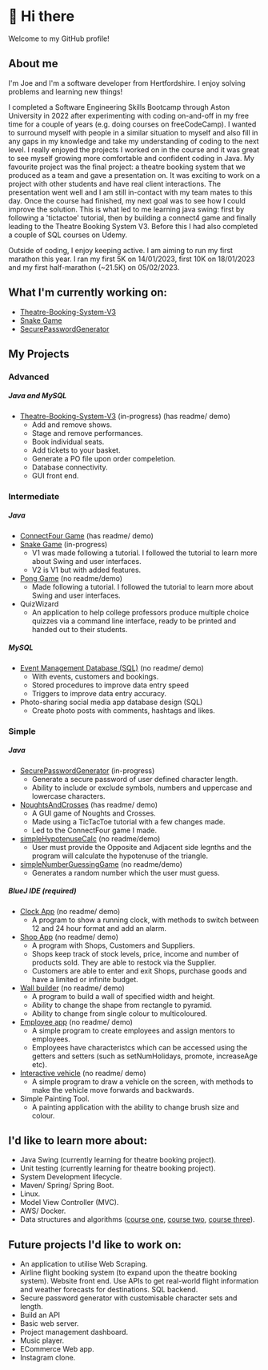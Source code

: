# 👋 Hi there
Welcome to my GitHub profile! 
## About me
I'm Joe and I'm a software developer from Hertfordshire. I enjoy solving problems and learning new things!

I completed a Software Engineering Skills Bootcamp through Aston University in 2022 after experimenting with coding on-and-off in my free time for a couple of years (e.g. doing courses on freeCodeCamp). I wanted to surround myself with people in a similar situation to myself and also fill in any gaps in my knowledge and take my understanding of coding to the next level. I really enjoyed the projects I worked on in the course and it was great to see myself growing more comfortable and confident coding in Java. My favourite project was the final project: a theatre booking system that we produced as a team and gave a presentation on. It was exciting to work on a project with other students and have real client interactions. The presentation went well and I am still in-contact with my team mates to this day. Once the course had finished, my next goal was to see how I could improve the solution. This is what led to me learning java swing: first by following a 'tictactoe' tutorial, then by building a connect4 game and finally leading to the Theatre Booking System V3. Before this I had also completed a couple of SQL courses on Udemy.

Outside of coding, I enjoy keeping active. I am aiming to run my first marathon this year. I ran my first 5K on 14/01/2023, first 10K on 18/01/2023 and my first half-marathon (~21.5K) on 05/02/2023. 

## What I'm currently working on:
* [Theatre-Booking-System-V3](https://github.com/J-Mint/Theatre-Booking-System-V3)
* [Snake Game](https://github.com/J-Mint/SnakeGame) 
* [SecurePasswordGenerator](https://github.com/J-Mint/SecurePasswordGenerator)

## My Projects
### Advanced
##### Java and MySQL
* [Theatre-Booking-System-V3](https://github.com/J-Mint/Theatre-Booking-System-V3) (in-progress) (has readme/ demo)
  * Add and remove shows.
  * Stage and remove performances.
  * Book individual seats.
  * Add tickets to your basket.
  * Generate a PO file upon order compeletion.
  * Database connectivity.
  * GUI front end.
### Intermediate
##### Java
* [ConnectFour Game](https://github.com/J-Mint/ConnectFour) (has readme/ demo)
* [Snake Game](https://github.com/J-Mint/SnakeGame) (in-progress)
  * V1 was made following a tutorial. I followed the tutorial to learn more about Swing and user interfaces.
  * V2 is V1 but with added features.
* [Pong Game](https://github.com/J-Mint/PongGame) (no readme/demo)
  * Made following a tutorial. I followed the tutorial to learn more about Swing and user interfaces.
* QuizWizard
  * An application to help college professors produce multiple choice quizzes via a command line interface, ready to be printed and handed out to their students.
##### MySQL
* [Event Management Database (SQL)](https://github.com/J-Mint/EventManagementDatabase) (no readme/ demo)
  * With events, customers and bookings.
  * Stored procedures to improve data entry speed
  * Triggers to improve data entry accuracy.
* Photo-sharing social media app database design (SQL)
  * Create photo posts with comments, hashtags and likes.
### Simple
##### Java
* [SecurePasswordGenerator](https://github.com/J-Mint/SecurePasswordGenerator) (in-progress)
  * Generate a secure password of user defined character length.
  * Ability to include or exclude symbols, numbers and uppercase and lowercase characters.
* [NoughtsAndCrosses](https://github.com/J-Mint/NoughtsAndCrosses) (has readme/ demo)
  * A GUI game of Noughts and Crosses.
  * Made using a TicTacToe tutorial with a few changes made. 
  * Led to the ConnectFour game I made.
* [simpleHypotenuseCalc](https://github.com/J-Mint/simpleHypotenuseCalc) (no readme/demo) 
  * User must provide the Opposite and Adjacent side legnths and the program will calculate the hypotenuse of the triangle.
* [simpleNumberGuessingGame](https://github.com/J-Mint/simpleNumberGuessingGame) (no readme/demo)
  * Generates a random number which the user must guess.
##### BlueJ IDE (required)
* [Clock App](https://github.com/J-Mint/Clock-App) (no readme/ demo)
  * A program to show a running clock, with methods to switch between 12 and 24 hour format and add an alarm.
* [Shop App](https://github.com/J-Mint/ShopApp) (no readme/ demo)
  * A program with Shops, Customers and Suppliers.
  * Shops keep track of stock levels, price, income and number of products sold. They are able to restock via the Supplier.
  * Customers are able to enter and exit Shops, purchase goods and have a limited or infinite budget.
* [Wall builder](https://github.com/J-Mint/Wall-Builder-App) (no readme/ demo)
  * A program to build a wall of specified width and height.
  * Ability to change the shape from rectangle to pyramid.
  * Ability to change from single colour to multicoloured.
* [Employee app](https://github.com/J-Mint/Employee-App) (no readme/ demo)
  * A simple program to create employees and assign mentors to employees.
  * Employees have characteristcs which can be accessed using the getters and setters (such as setNumHolidays, promote, increaseAge etc).
* [Interactive vehicle](https://github.com/J-Mint/Interactive-Vehicle) (no readme/ demo)
  *  A simple program to draw a vehicle on the screen, with methods to make the vehicle move forwards and backwards.
* Simple Painting Tool. 
  * A painting application with the ability to change brush size and colour. 

## I'd like to learn more about:
- Java Swing (currently learning for theatre booking project).
- Unit testing (currently learning for theatre booking project).
- System Development lifecycle.
- Maven/ Spring/ Spring Boot.
- Linux.
- Model View Controller (MVC).
- AWS/ Docker.
- Data structures and algorithms ([course one](https://www.coursera.org/learn/algorithms-part1), [course two](https://sp21.datastructur.es/), [course three](https://ocw.mit.edu/courses/6-006-introduction-to-algorithms-fall-2011/video_galleries/lecture-videos/)).

## Future projects I'd like to work on:
- An application to utilise Web Scraping.
- Airline flight booking system (to expand upon the theatre booking system). Website front end. Use APIs to get real-world flight information and weather forecasts for destinations. SQL backend.
- Secure password generator with customisable character sets and length. 
- Build an API
- Basic web server.
- Project management dashboard.
- Music player.
- ECommerce Web app.
- Instagram clone.


<!--
**J-Mint/J-Mint** is a ✨ _special_ ✨ repository because its `README.md` (this file) appears on your GitHub profile.

Here are some ideas to get you started:

- 🔭 I’m currently working on ...
- 🌱 I’m currently learning ...
- 👯 I’m looking to collaborate on ...
- 🤔 I’m looking for help with ...
- 💬 Ask me about ...
- 📫 How to reach me: ...
- 😄 Pronouns: ...
- ⚡ Fun fact: ...
-->
